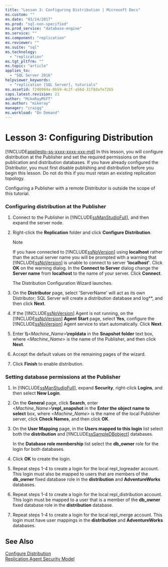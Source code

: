 ```yaml
---
title: "Lesson 3: Configuring Distribution | Microsoft Docs"
ms.custom: ""
ms.date: "03/14/2017"
ms.prod: "sql-non-specified"
ms.prod_service: "database-engine"
ms.service: ""
ms.component: "replication"
ms.reviewer: ""
ms.suite: "sql"
ms.technology: 
  - "replication"
ms.tgt_pltfrm: ""
ms.topic: "article"
applies_to: 
  - "SQL Server 2016"
helpviewer_keywords: 
  - "replication [SQL Server], tutorials"
ms.assetid: f248984a-0b59-4c2f-a56d-31f8dafe72b5
caps.latest.revision: 21
author: "MikeRayMSFT"
ms.author: "mikeray"
manager: "craigg"
ms.workload: "On Demand"
---
```

# Lesson 3: Configuring Distribution
[!INCLUDE[appliesto-ss-xxxx-xxxx-xxx-md](../../includes/appliesto-ss-xxxx-xxxx-xxx-md.md)]
In this lesson, you will configure distribution at the Publisher and set the required permissions on the publication and distribution databases. If you have already configured the Distributor, you must first disable publishing and distribution before you begin this lesson. Do not do this if you must retain an existing replication topology.  
  
Configuring a Publisher with a remote Distributor is outside the scope of this tutorial.  
  
### Configuring distribution at the Publisher  
  
1.  Connect to the Publisher in [!INCLUDE[ssManStudioFull](../../includes/ssmanstudiofull-md.md)], and then expand the server node.  
  
2.  Right-click the **Replication** folder and click **Configure Distribution**.  
  
    > [!NOTE]  
    > If you have connected to [!INCLUDE[ssNoVersion](../../includes/ssnoversion-md.md)] using **localhost** rather than the actual server name you will be prompted with a warning that [!INCLUDE[ssNoVersion](../../includes/ssnoversion-md.md)] is unable to connect to server **'localhost'**. Click **OK** on the warning dialog. In the **Connect to Server** dialog change the **Server name** from **localhost** to the name of your server. Click **Connect**.  
  
    The Distribution Configuration Wizard launches.  
  
3.  On the **Distributor** page, select 'ServerName' will act as its own Distributor; SQL Server will create a distribution database and log**, and then click **Next**.  
  
4.  If the [!INCLUDE[ssNoVersion](../../includes/ssnoversion-md.md)] Agent is not running, on the [!INCLUDE[ssNoVersion](../../includes/ssnoversion-md.md)] **Agent Start** page, select **Yes**, configure the [!INCLUDE[ssNoVersion](../../includes/ssnoversion-md.md)] Agent service to start automatically. Click **Next**.  
  
5.  Enter **\\\\**\<*Machine_Name>***\repldata** in the **Snapshot folder** text box, where \<*Machine_Name>* is the name of the Publisher, and then click **Next**.  
  
6.  Accept the default values on the remaining pages of the wizard.  
  
7.  Click **Finish** to enable distribution.  
  
### Setting database permissions at the Publisher  
  
1.  In [!INCLUDE[ssManStudioFull](../../includes/ssmanstudiofull-md.md)], expand **Security**, right-click **Logins**, and then select **New Login**.  
  
2.  On the **General** page, click **Search**, enter \<*Machine_Name>***\repl_snapshot** in the **Enter the object name to select** box, where \<*Machine_Name>* is the name of the local Publisher server, click **Check Names**, and then click **OK**.  
  
3.  On the **User Mapping** page, in the **Users mapped to this login** list select both the **distribution** and [!INCLUDE[ssSampleDBobject](../../includes/sssampledbobject-md.md)] databases.  
  
    In the **Database role membership** list select the **db_owner** role for the login for both databases.  
  
4.  Click **OK** to create the login.  
  
5.  Repeat steps 1-4 to create a login for the local repl_logreader account. This login must also be mapped to users that are members of the **db_owner** fixed database role in the **distribution** and **AdventureWorks** databases.  
  
6.  Repeat steps 1-4 to create a login for the local repl_distribution account. This login must be mapped to a user that is a member of the **db_owner** fixed database role in the **distribution** database.  
  
7.  Repeat steps 1-4 to create a login for the local repl_merge account. This login must have user mappings in the **distribution** and **AdventureWorks** databases.  
  
## See Also  
[Configure Distribution](../../relational-databases/replication/configure-distribution.md)  
[Replication Agent Security Model](../../relational-databases/replication/security/replication-agent-security-model.md)  
  
  
  
